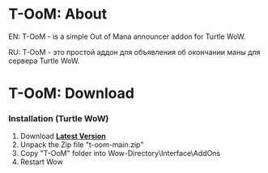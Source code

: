 # T-OoM: About

EN: T-OoM - is a simple Out of Mana announcer addon for Turtle WoW.

RU: T-OoM - это простой аддон для объявления об окончании маны для сервера Turtle WoW.


# T-OoM: Download
### Installation (Turtle WoW)
1. Download **[Latest Version](https://github.com/whtmst/t-oom/archive/master.zip)**
2. Unpack the Zip file "t-oom-main.zip"
3. Copy "T-OoM" folder into Wow-Directory\Interface\AddOns
4. Restart Wow
